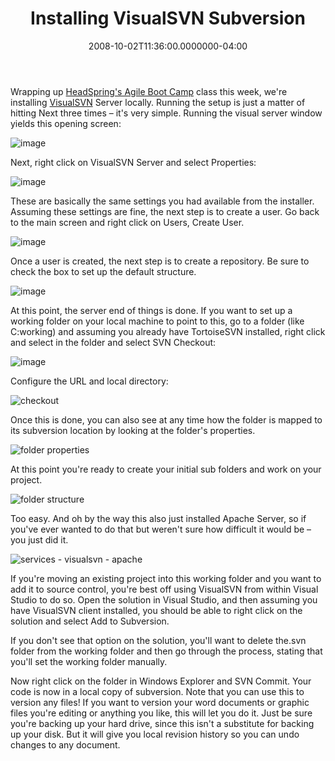 ﻿---
title: Installing VisualSVN Subversion
date: "2008-10-02T11:36:00.0000000-04:00"
description: Wrapping up HeadSpring's Agile Boot Camp class this week, we're
featuredImage: img/installing-visualsvn-subversion-featured.png
---

Wrapping up [HeadSpring's Agile Boot Camp](http://www.headspringsystems.com/training) class this week, we're installing [VisualSVN](http://www.visualsvn.com/) Server locally. Running the setup is just a matter of hitting Next three times – it's very simple. Running the visual server window yields this opening screen:

![image](/img/visualsvn-1.png)

Next, right click on VisualSVN Server and select Properties:

![image](/img/visualsvn-2.png)

These are basically the same settings you had available from the installer. Assuming these settings are fine, the next step is to create a user. Go back to the main screen and right click on Users, Create User.

![image](/img/visualsvn-3.png)

Once a user is created, the next step is to create a repository. Be sure to check the box to set up the default structure.

![image](/img/visualsvn-4.png)

At this point, the server end of things is done. If you want to set up a working folder on your local machine to point to this, go to a folder (like C:working) and assuming you already have TortoiseSVN installed, right click and select in the folder and select SVN Checkout:

![image](/img/visualsvn-5.png)

Configure the URL and local directory:

![checkout](/img/visualsvn-6.png)

Once this is done, you can also see at any time how the folder is mapped to its subversion location by looking at the folder's properties.

![folder properties](/img/visualsvn-7.png)

At this point you're ready to create your initial sub folders and work on your project.

![folder structure](/img/visualsvn-8.png)

Too easy. And oh by the way this also just installed Apache Server, so if you've ever wanted to do that but weren't sure how difficult it would be – you just did it.

![services - visualsvn - apache](/img/visualsvn-9.png)

If you're moving an existing project into this working folder and you want to add it to source control, you're best off using VisualSVN from within Visual Studio to do so. Open the solution in Visual Studio, and then assuming you have VisualSVN client installed, you should be able to right click on the solution and select Add to Subversion.

If you don't see that option on the solution, you'll want to delete the.svn folder from the working folder and then go through the process, stating that you'll set the working folder manually.

Now right click on the folder in Windows Explorer and SVN Commit. Your code is now in a local copy of subversion. Note that you can use this to version any files! If you want to version your word documents or graphic files you're editing or anything you like, this will let you do it. Just be sure you're backing up your hard drive, since this isn't a substitute for backing up your disk. But it will give you local revision history so you can undo changes to any document.

